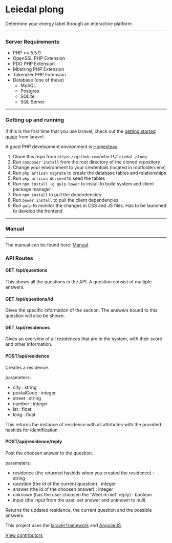 Leiedal plong
=====================================

Determine your energy label through an interactive platform

---

### Server Requirements

- PHP >= 5.5.9
- OpenSSL PHP Extension
- PDO PHP Extension
- Mbstring PHP Extension
- Tokenizer PHP Extension
- Database (one of these)
  - MySQL
  - Postgres
  - SQLite
  - SQL Server

---

### Getting up and running

If this is the first time that you use laravel, check out the [getting started guide](http://laravel.com/docs/5.1/installation) from laravel.

A good PHP development environment is [Homestead](http://laravel.com/docs/5.1/homestead).


1. Clone this repo from `https://github.com/oSoc15/leiedal-plong`
2. Run `composer install` from the root directory of the cloned repository 
3. Change your environment to your credentials (located in rootfolder/.env)
3. Run `php artisan migrate` to create the database tables and relationships
4. Run `php artisan db:seed` to seed the tables
5. Run `npm install -g gulp bower` to install to build system and client package manager
6. Run `npm install` to pull the dependencies
7. Run `bower install` to pull the client dependencies
8. Run `gulp` to monitor the changes in CSS and JS files. Has to be launched to develop the frontend

---

### Manual

---

The manual can be found here: [Manual](/docs/manual.md).

### API Routes

#### GET /api/questions

This shows all the questions in the API.
A question consist of multiple answers.

#### GET /api/questions/id

Gives the specific information of the section.
The answers bound to this question will also be shown.

#### GET /api/residences

Gives an overview of all residences that are in the system, with their score and other information.

#### POST/api/residence

Creates a residence.

parameters:

- city : string
- postalCode : integer
- street : string
- number : integer
- lat : float
- long : float

This returns the instance of residence with all attributes with the provided hashids for identification.

#### POST/api/residence/reply

Post the choosen answer to the question. 

parameters:

- residence (the returned hashids when you created the residence) : string
- question (the id of the current question) : integer
- answer (the id of the choosen answer) : integer
- unknown (has the user choosen the 'Weet ik niet' reply) : boolean
- input (the input from the user, set answer and unknown to null)

Returns the updated residence, the current question and the possible answers.

This project uses the [laravel framework](https://github.com/laravel/framework) and [AngularJS](https://angularjs.org/).

[View contributors](https://github.com/oSoc15/leiedal-plong/graphs/contributors)

